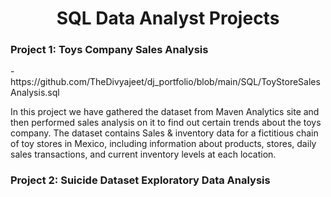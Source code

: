 <h1 align="center">SQL Data Analyst Projects</h1>

<h3>Project 1: Toys Company Sales Analysis</h3> - https://github.com/TheDivyajeet/dj_portfolio/blob/main/SQL/ToyStoreSalesAnalysis.sql

In this project we have gathered the dataset from Maven Analytics site and then performed sales analysis on it to find out certain trends about the toys company.
The dataset contains Sales & inventory data for a fictitious chain of toy stores in Mexico, including information about products, stores, daily sales transactions, and current inventory levels at each location.

<h3>Project 2: Suicide Dataset Exploratory Data Analysis</h3>
